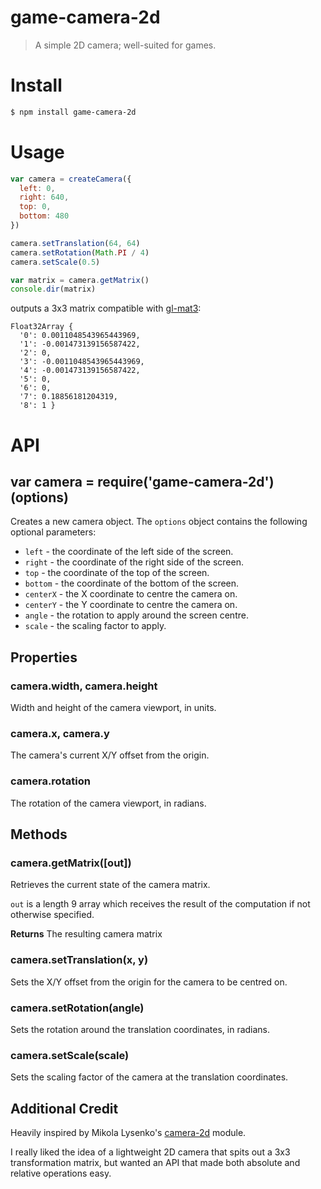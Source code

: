 # game-camera-2d

> A simple 2D camera; well-suited for games.


# Install

```bash
$ npm install game-camera-2d
```


# Usage

```js
var camera = createCamera({
  left: 0,
  right: 640,
  top: 0,
  bottom: 480
})

camera.setTranslation(64, 64)
camera.setRotation(Math.PI / 4)
camera.setScale(0.5)

var matrix = camera.getMatrix()
console.dir(matrix)
```

outputs a 3x3 matrix compatible with
[gl-mat3](https://www.npmjs.com/package/gl-mat3):
```
Float32Array {
  '0': 0.0011048543965443969,
  '1': -0.001473139156587422,
  '2': 0,
  '3': -0.0011048543965443969,
  '4': -0.001473139156587422,
  '5': 0,
  '6': 0,
  '7': 0.18856181204319,
  '8': 1 }
```

# API

## var camera = require('game-camera-2d')(options)

Creates a new camera object. The `options` object contains the following
optional parameters:

- `left` - the coordinate of the left side of the screen.
- `right` - the coordinate of the right side of the screen.
- `top` - the coordinate of the top of the screen.
- `bottom` - the coordinate of the bottom of the screen.
- `centerX` - the X coordinate to centre the camera on.
- `centerY` - the Y coordinate to centre the camera on.
- `angle` - the rotation to apply around the screen centre.
- `scale` - the scaling factor to apply.


## Properties

### camera.width, camera.height

Width and height of the camera viewport, in units.

### camera.x, camera.y

The camera's current X/Y offset from the origin.

### camera.rotation

The rotation of the camera viewport, in radians.


## Methods

### camera.getMatrix([out])

Retrieves the current state of the camera matrix.

`out` is a length 9 array which receives the result of the computation if not
otherwise specified.

**Returns** The resulting camera matrix

### camera.setTranslation(x, y)

Sets the X/Y offset from the origin for the camera to be centred on.

### camera.setRotation(angle)

Sets the rotation around the translation coordinates, in radians.

### camera.setScale(scale)

Sets the scaling factor of the camera at the translation coordinates.


## Additional Credit

Heavily inspired by Mikola Lysenko's
[camera-2d](https://github.com/mikolalysenko/camera-2d) module.

I really liked the idea of a lightweight 2D camera that spits out a 3x3
transformation matrix, but wanted an API that made both absolute and relative
operations easy.

